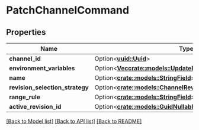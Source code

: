 # PatchChannelCommand

## Properties

Name | Type | Description | Notes
------------ | ------------- | ------------- | -------------
**channel_id** | Option<[**uuid::Uuid**](uuid::Uuid.md)> |  | [optional]
**environment_variables** | Option<[**Vec<crate::models::UpdateEnvironmentVariableDto>**](UpdateEnvironmentVariableDto.md)> |  | [optional]
**name** | Option<[**crate::models::StringField**](StringField.md)> |  | [optional]
**revision_selection_strategy** | Option<[**crate::models::ChannelRevisionSelectionStrategyField**](ChannelRevisionSelectionStrategyField.md)> |  | [optional]
**range_rule** | Option<[**crate::models::StringField**](StringField.md)> |  | [optional]
**active_revision_id** | Option<[**crate::models::GuidNullableField**](GuidNullableField.md)> |  | [optional]

[[Back to Model list]](../README.md#documentation-for-models) [[Back to API list]](../README.md#documentation-for-api-endpoints) [[Back to README]](../README.md)


